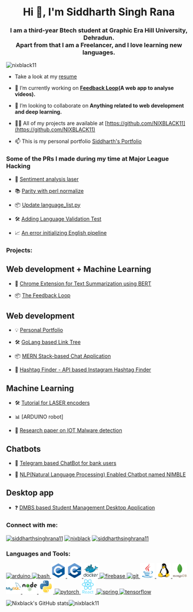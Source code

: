 <!--
<div style="display: flex; justify-content: center; align-items: center;" >
  <img src="https://github.com/NIXBLACK11/NIXBLACK11/blob/main/messagif(1).gif" alt="Intro" width=55% height="400px"/>
  <img src="https://github.com/NIXBLACK11/NIXBLACK11/blob/main/clipart1185030.png" alt="Photo" width=35% height="400px"/>
</div>
-->



<h1 align="center">Hi 👋, I'm Siddharth Singh Rana</h1>
<h3 align="center">I am a third-year Btech student at Graphic Era Hill University, Dehradun.<br> Apart from that I am a Freelancer, and I love learning new languages.</h3>
<p align="left"> <img src="https://komarev.com/ghpvc/?username=nixblack11&label=Profile%20views&color=0e75b6&style=flat" alt="nixblack11" /> </p>

- Take a look at my [resume](https://github.com/NIXBLACK11/NIXBLACK11/blob/main/SiddharthResume2.pdf)
- 🔭 I’m currently working on **[Feedback Loop](https://github.com/NIXBLACK11/The-Feedback-Loop)(A web app to analyse videos).**

- 👯 I’m looking to collaborate on **Anything related to web development and deep learning.**

- 👨‍💻 All of my projects are available at [https://github.com/NIXBLACK11](https://github.com/NIXBLACK11)

- 📫 This is my personal portfolio [Siddharth's Portfolio](https://siddharth-dev-portfolio.netlify.app/)

<h3 align="left">Some of the PRs I made during my time at Major League Hacking</h3>

- 🚀 [Sentiment analysis laser](https://github.com/facebookresearch/LASER/pull/274)

- 📚 [Parity with perl normalize](https://github.com/hplt-project/sacremoses/pull/146)
  
- 📦 [Update language_list.py](https://github.com/facebookresearch/LASER/pull/269)

- 🛠️ [Adding Language Validation Test](https://github.com/facebookresearch/LASER/pull/257)

- 📈 [An error initializing English pipeline](https://github.com/facebookresearch/LASER/issues/259)

<h3 align="left">Projects:</h3>
<h2 align="left">Web development + Machine Learning</h2>

- 🚀 [Chrome Extension for Text Summarization using BERT](https://github.com/NIXBLACK11/summarizationExtension)

- 📦 [The Feedback Loop](https://github.com/NIXBLACK11/The-Feedback-Loop)

<h2 align="left">Web development</h2>

- 💡 [Personal Portfolio](https://siddharth-dev-portfolio.netlify.app/)

- 🛠️ [GoLang based Link Tree](https://github.com/NIXBLACK11/GoLinkTree)

- 📦 [MERN Stack-based Chat Application](https://github.com/NIXBLACK11/chatApp)
  
- 📖 [Hashtag Finder - API based Instagram Hashtag Finder](https://instagram-hashtag-search.netlify.app/)
  

<h2 align="left">Machine Learning</h2>

- 🛠️ [Tutorial for LASER encoders](https://github.com/facebookresearch/LASER/tree/main/tasks/SentimentAnalysis)

- 📊 [ARDUINO robot]

- 📌 [Research paper on IOT Malware detection](https://github.com/NIXBLACK11/Malware_analysis_using_image_recognition)
  
<h2 align="left">Chatbots</h2>

- 🎉 [Telegram based ChatBot for bank users](https://github.com/NIXBLACK11/telegramOrganizationChatBot)
  
- 📖 [NLP(Natural Language Processing) Enabled Chatbot named NIMBLE](https://github.com/NIXBLACK11/ChatBot-NIMBLE-)

<h2 align="left">Desktop app</h2>

- ❓ [DMBS based Student Management Desktop Application](https://github.com/NIXBLACK11/DESKTOP_APP)

<h3 align="left">Connect with me:</h3>
<p align="left">
<a href="https://linkedin.com/in/siddharthsinghrana11" target="blank"><img align="center" src="https://raw.githubusercontent.com/rahuldkjain/github-profile-readme-generator/master/src/images/icons/Social/linked-in-alt.svg" alt="siddharthsinghrana11" height="30" width="40" /></a>
<a href="https://www.leetcode.com/nixblack" target="blank"><img align="center" src="https://raw.githubusercontent.com/rahuldkjain/github-profile-readme-generator/master/src/images/icons/Social/leet-code.svg" alt="nixblack" height="30" width="40" /></a>
<a href="https://auth.geeksforgeeks.org/user/siddharthsinghrana11" target="blank"><img align="center" src="https://raw.githubusercontent.com/rahuldkjain/github-profile-readme-generator/master/src/images/icons/Social/geeks-for-geeks.svg" alt="siddharthsinghrana11" height="30" width="40" /></a>
</p>

<h3 align="left">Languages and Tools:</h3>
<p align="left"> <a href="https://www.arduino.cc/" target="_blank" rel="noreferrer"> <img src="https://cdn.worldvectorlogo.com/logos/arduino-1.svg" alt="arduino" width="40" height="40"/> </a> <a href="https://www.gnu.org/software/bash/" target="_blank" rel="noreferrer"> <img src="https://www.vectorlogo.zone/logos/gnu_bash/gnu_bash-icon.svg" alt="bash" width="40" height="40"/> </a> <a href="https://www.cprogramming.com/" target="_blank" rel="noreferrer"> <img src="https://raw.githubusercontent.com/devicons/devicon/master/icons/c/c-original.svg" alt="c" width="40" height="40"/> </a> <a href="https://www.w3schools.com/cpp/" target="_blank" rel="noreferrer"> <img src="https://raw.githubusercontent.com/devicons/devicon/master/icons/cplusplus/cplusplus-original.svg" alt="cplusplus" width="40" height="40"/> </a> <a href="https://www.docker.com/" target="_blank" rel="noreferrer"> <img src="https://raw.githubusercontent.com/devicons/devicon/master/icons/docker/docker-original-wordmark.svg" alt="docker" width="40" height="40"/> </a> <a href="https://firebase.google.com/" target="_blank" rel="noreferrer"> <img src="https://www.vectorlogo.zone/logos/firebase/firebase-icon.svg" alt="firebase" width="40" height="40"/> </a> <a href="https://git-scm.com/" target="_blank" rel="noreferrer"> <img src="https://www.vectorlogo.zone/logos/git-scm/git-scm-icon.svg" alt="git" width="40" height="40"/> </a> <a href="https://www.java.com" target="_blank" rel="noreferrer"> <img src="https://raw.githubusercontent.com/devicons/devicon/master/icons/java/java-original.svg" alt="java" width="40" height="40"/> </a> <a href="https://www.linux.org/" target="_blank" rel="noreferrer"> <img src="https://raw.githubusercontent.com/devicons/devicon/master/icons/linux/linux-original.svg" alt="linux" width="40" height="40"/> </a> <a href="https://www.mongodb.com/" target="_blank" rel="noreferrer"> <img src="https://raw.githubusercontent.com/devicons/devicon/master/icons/mongodb/mongodb-original-wordmark.svg" alt="mongodb" width="40" height="40"/> </a> <a href="https://www.mysql.com/" target="_blank" rel="noreferrer"> <img src="https://raw.githubusercontent.com/devicons/devicon/master/icons/mysql/mysql-original-wordmark.svg" alt="mysql" width="40" height="40"/> </a> <a href="https://nodejs.org" target="_blank" rel="noreferrer"> <img src="https://raw.githubusercontent.com/devicons/devicon/master/icons/nodejs/nodejs-original-wordmark.svg" alt="nodejs" width="40" height="40"/> </a> <a href="https://www.python.org" target="_blank" rel="noreferrer"> <img src="https://raw.githubusercontent.com/devicons/devicon/master/icons/python/python-original.svg" alt="python" width="40" height="40"/> </a> <a href="https://pytorch.org/" target="_blank" rel="noreferrer"> <img src="https://www.vectorlogo.zone/logos/pytorch/pytorch-icon.svg" alt="pytorch" width="40" height="40"/> </a> <a href="https://reactjs.org/" target="_blank" rel="noreferrer"> <img src="https://raw.githubusercontent.com/devicons/devicon/master/icons/react/react-original-wordmark.svg" alt="react" width="40" height="40"/> </a> <a href="https://spring.io/" target="_blank" rel="noreferrer"> <img src="https://www.vectorlogo.zone/logos/springio/springio-icon.svg" alt="spring" width="40" height="40"/> </a> <a href="https://www.tensorflow.org" target="_blank" rel="noreferrer"> <img src="https://www.vectorlogo.zone/logos/tensorflow/tensorflow-icon.svg" alt="tensorflow" width="40" height="40"/> </a> </p>

<div style="display: flex;">
  <div>
    <img style="width:40%;margin: 0px;border: 0px" src="https://github-readme-stats.vercel.app/api?username=NIXBLACK11&show_icons=true" alt="Nixblack's GitHub stats" style="width: 50%; max-width: 400px; padding: 0; margin: 0;" />
  </div>
  <div>
    <img style="width:40%;margin: 0px;border: 0px" src="https://github-readme-streak-stats.herokuapp.com/?user=nixblack11" alt="nixblack11" style="width: 50%; max-width: 400px; padding: 0; margin: 0;" />
  </div>
</div>



